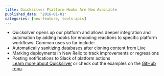 ```yaml
---
title: Quicksilver Platform Hooks Are Now Available
published_date: "2016-01-01"
categories: [new-feature, tools-apis]
---
```

* Quicksilver opens up our platform and allows deeper integration and automation by adding hooks for encoding reactions to specific platform workflows. Common uses so far include:
* Automatically sanitizing databases after cloning content from Live
* Marking deployments in New Relic to track improvements or regressions
* Posting notifications to Slack of platform actions  
[Learn more about Quicksilver](/guides/quicksilver) or check out the examples on the [GitHub repo](https://github.com/pantheon-systems/quicksilver-examples).
